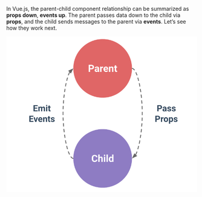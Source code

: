 In Vue.js, the parent-child component relationship can be summarized as __props down__, __events up__. The parent passes data down to the child via __props__, and the child sends messages to the parent via __events__. Let’s see how they work next.

![](props-events.png)
